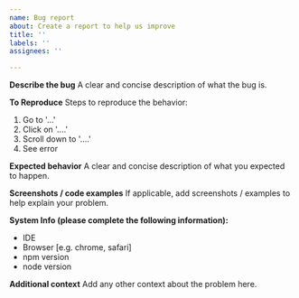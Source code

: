 ```yaml
---
name: Bug report
about: Create a report to help us improve
title: ''
labels: ''
assignees: ''

---
```


**Describe the bug**
A clear and concise description of what the bug is.

**To Reproduce**
Steps to reproduce the behavior:
1. Go to '...'
2. Click on '....'
3. Scroll down to '....'
4. See error

**Expected behavior**
A clear and concise description of what you expected to happen.

**Screenshots / code examples**
If applicable, add screenshots / examples to help explain your problem.

**System Info (please complete the following information):**
 - IDE
 - Browser [e.g. chrome, safari]
 - npm version
 - node version


**Additional context**
Add any other context about the problem here.
